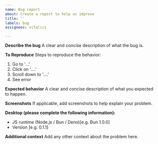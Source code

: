 ```yaml
---
name: Bug report
about: Create a report to help us improve
title: ''
labels: bug
assignees: vitalics

---
```


**Describe the bug**
A clear and concise description of what the bug is.

**To Reproduce**
Steps to reproduce the behavior:
1. Go to '...'
2. Click on '....'
3. Scroll down to '....'
4. See error

**Expected behavior**
A clear and concise description of what you expected to happen.

**Screenshots**
If applicable, add screenshots to help explain your problem.

**Desktop (please complete the following information):**
 - JS runtime (Node.js / Bun / Deno)[e.g. Bun 1.0.0]
 - Version [e.g. 0.1.1]

**Additional context**
Add any other context about the problem here.
